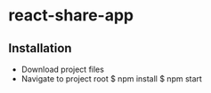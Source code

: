 # react-share-app

## Installation
* Download project files
* Navigate to project root
    $ npm install
    $ npm start
